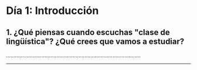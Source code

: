 # Día 1: Introducción

## 1. ¿Qué piensas cuando escuchas "clase de lingüística"? ¿Qué crees que vamos a estudiar?

...........................................................................................
___________________________________________________________________________________________________________________________________________________________

